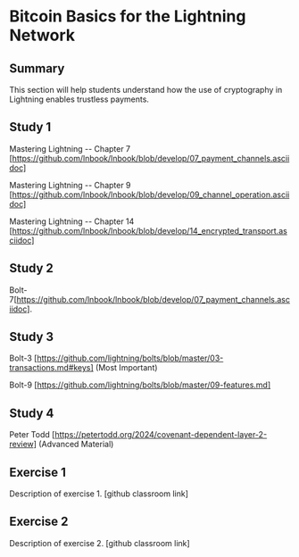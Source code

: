 # Bitcoin Basics for the Lightning Network

## Summary

This section will help students understand how the use of cryptography in Lightning enables trustless payments.

## Study 1

Mastering Lightning -- Chapter 7 [https://github.com/lnbook/lnbook/blob/develop/07_payment_channels.asciidoc]

Mastering Lightning -- Chapter 9 [https://github.com/lnbook/lnbook/blob/develop/09_channel_operation.asciidoc]

Mastering Lightning -- Chapter 14 [https://github.com/lnbook/lnbook/blob/develop/14_encrypted_transport.asciidoc]

## Study 2

Bolt-7[https://github.com/lnbook/lnbook/blob/develop/07_payment_channels.asciidoc].

## Study 3

Bolt-3 [https://github.com/lightning/bolts/blob/master/03-transactions.md#keys] (Most Important)

Bolt-9 [https://github.com/lightning/bolts/blob/master/09-features.md]

## Study 4

Peter Todd [https://petertodd.org/2024/covenant-dependent-layer-2-review] (Advanced Material)

## Exercise 1

Description of exercise 1.
[github classroom link]

## Exercise 2

Description of exercise 2.
[github classroom link]